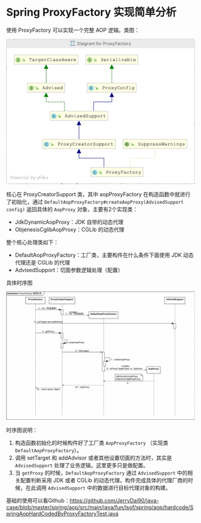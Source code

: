 # Spring ProxyFactory 实现简单分析

使用 ProxyFactory 可以实现一个完整 AOP 逻辑。类图：

![w400](media/15853886777207/15853888582147.jpg)

核心在 ProxyCreatorSupport 类，其中 aopProxyFactory 在构造函数中就进行了初始化，通过 `DefaultAopProxyFactory#createAopProxy(AdvisedSupport config)` 返回具体的 `AopProxy` 对象，主要有2个实现类：

* JdkDynamicAopProxy：JDK 自带的动态代理
* ObjenesisCglibAopProxy：CGLib 的动态代理


整个核心处理类如下：

* DefaultAopProxyFactory：工厂类，主要构件在什么条件下面使用 JDK 动态代理还是 CGLib 的代理
* AdvisedSupport：切面参数逻辑处理（配置）

具体时序图

![](media/15853886777207/15854941135146.jpg)

时序图说明：
1. 构造函数初始化的时候构件好了工厂类 `AopProxyFactory` （实现类 `DefaultAopProxyFactory`）。
2. 调用 setTarget 和 addAdvisor 或者其他设置切面的方法时，其实是 `AdvisedSupport` 处理了业务逻辑。这里更多只是做配置。
3. 当 `getProxy` 的时候，`DefaultAopProxyFactory` 通过 `AdvisedSupport` 中的相关配置判断采用 JDK 或者 CGLib 的动态代理。构件完成具体的代理厂商的时候，在此调用 `AdvisedSupport` 中的数据进行目标代理对象的构建。


基础的使用可以看Github：https://github.com/JerryDai90/java-case/blob/master/spring/aop/src/main/java/fun/lsof/spring/aop/hardcode/SpringAopHardCodedByProxyFactoryTest.java


